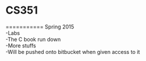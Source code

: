 # CS351
===========
Spring 2015  
-Labs  
-The C book run down  
-More stuffs  
-Will be pushed onto bitbucket when given access to it  
